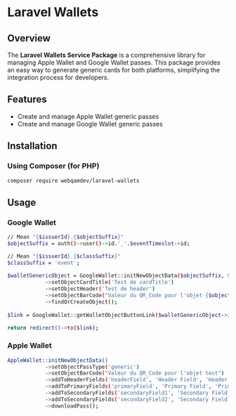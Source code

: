 # Laravel Wallets

## Overview

The **Laravel Wallets Service Package** is a comprehensive library for managing Apple Wallet and Google Wallet passes. This package provides an easy way to generate generic cards for both platforms, simplifying the integration process for developers.

## Features

- Create and manage Apple Wallet generic passes
- Create and manage Google Wallet generic passes

## Installation

### Using Composer (for PHP)

```bash
composer require webqamdev/laravel-wallets
```

## Usage

### Google Wallet

```bash
// Mean "{$issuerId}.{$objectSuffix}"
$objectSuffix = auth()->user()->id.'_'.$eventTimeslot->id;

// Mean "{$issuerId}.{$classSuffix}"
$classSuffix = 'event';
        
$walletGenericObject = GoogleWallet::initNewObjectData($objectSuffix, $classSuffix)
            ->setObjectCardTitle('Test de cardTitle')
            ->setObjectHeader('Test de header')
            ->setObjectBarCode("Valeur du QR_Code pour l'objet {$objectSuffix}")
            ->findOrCreateObject();
            
$link = GoogleWallet::getWalletObjectButtonLink($walletGenericObject->id, $walletGenericObject->classId);

return redirect()->to($link);
```

### Apple Wallet

```bash
AppleWallet::initNewObjectData()
            ->setObjectPassType('generic')
            ->setObjectBarCode("Valeur du QR_Code pour l'objet test")
            ->addToHeaderFields('headerField', 'Header Field', 'Header Field Value')
            ->addToPrimaryFields('primaryField', 'Primary Field', 'Primary Field Value')
            ->addToSecondaryFields('secondaryField1', 'Secondary Field 1', 'Secondary Field Value 1')
            ->addToSecondaryFields('secondaryField2', 'Secondary Field 2', 'Secondary Field Value 2')
            ->downloadPass();
```
